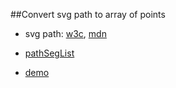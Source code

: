 ##Convert svg path to array of points

- svg path: 
[w3c](http://www.w3.org/TR/SVG/paths.html#PathDataMovetoCommands), 
[mdn](https://developer.mozilla.org/en-US/docs/Web/SVG/Tutorial/Paths)

- [pathSegList](http://bl.ocks.org/biovisualize/4716777)

- [demo](http://jsbin.com/mavejo)

